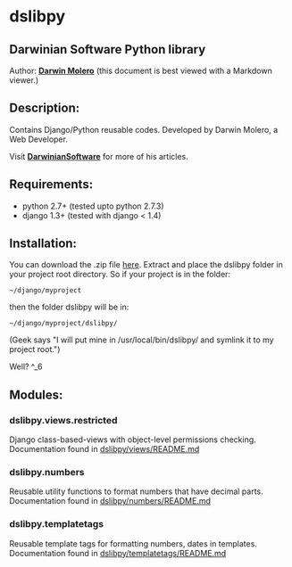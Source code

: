 dslibpy
=======
Darwinian Software Python library
---------------------------------
Author: [__Darwin Molero__](http://blog.darwiniansoftware.com/about)
(this document is best viewed with a Markdown viewer.)

Description:
------------
Contains Django/Python reusable codes. Developed by Darwin Molero, a Web Developer.

Visit [__DarwinianSoftware__](http://blog.darwiniansoftware.com) for more of his articles.

Requirements:
-------------
* python 2.7+   (tested upto python 2.7.3)
* django 1.3+   (tested with django < 1.4)

Installation:
-------------
You can download the .zip file [here](https://github.com/darwinmolero/dslibpy). Extract
and place the dslibpy folder in your project root directory. So if your project is
in the folder:

    ~/django/myproject

then the folder dslibpy will be in:

    ~/django/myproject/dslibpy/

(Geek says "I will put mine in /usr/local/bin/dslibpy/ and symlink it to my project root.")

Well? ^_6

Modules:
--------

### dslibpy.views.restricted
Django class-based-views with object-level permissions checking. Documentation found in
[dslibpy/views/README.md](views/README.md)

### dslibpy.numbers
Reusable utility functions to format numbers that have decimal parts. Documentation found in
[dslibpy/numbers/README.md](numbers/README.md)

### dslibpy.templatetags
Reusable template tags for formatting numbers, dates in templates. Documentation found in
[dslibpy/templatetags/README.md](templatetags/README.md)
